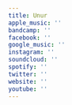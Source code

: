 ```yaml
---
title: Unur
apple_music: ''
bandcamp: ''
facebook: ''
google_music: ''
instagram: ''
soundcloud: ''
spotify: ''
twitter: ''
website: ''
youtube: ''
---
```

